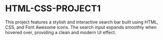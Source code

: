 # HTML-CSS-PROJECT1
This project features a stylish and interactive search bar built using HTML, CSS, and Font Awesome icons. The search input expands smoothly when hovered over, providing a clean and modern UI effect.
